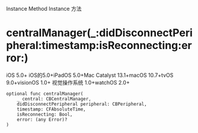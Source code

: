 Instance Method Instance 方法

# centralManager(_:didDisconnectPeripheral:timestamp:isReconnecting:error:) 

iOS 5.0+ iOS的5.0+iPadOS 5.0+Mac Catalyst 13.1+macOS 10.7+tvOS 9.0+visionOS 1.0+ 视觉操作系统 1.0+watchOS 2.0+

```
optional func centralManager(
    _ central: CBCentralManager,
    didDisconnectPeripheral peripheral: CBPeripheral,
    timestamp: CFAbsoluteTime,
    isReconnecting: Bool,
    error: (any Error)?
)
```
